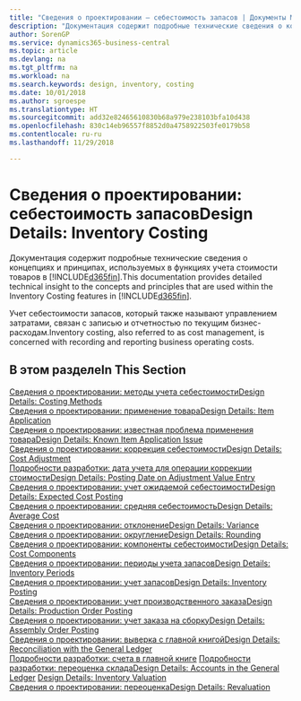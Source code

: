 ```yaml
---
title: "Сведения о проектировании — себестоимость запасов | Документы Майкрософт"
description: "Документация содержит подробные технические сведения о концепциях и принципах, используемых в функциях учета стоимости товаров в Business Central."
author: SorenGP
ms.service: dynamics365-business-central
ms.topic: article
ms.devlang: na
ms.tgt_pltfrm: na
ms.workload: na
ms.search.keywords: design, inventory, costing
ms.date: 10/01/2018
ms.author: sgroespe
ms.translationtype: HT
ms.sourcegitcommit: add32e82465610830b68a979e238103bfa10d438
ms.openlocfilehash: 830c14eb96557f8852d0a4758922503fe0179b58
ms.contentlocale: ru-ru
ms.lasthandoff: 11/29/2018

---
```

# <a name="design-details-inventory-costing"></a><span data-ttu-id="f9f8a-103">Сведения о проектировании: себестоимость запасов</span><span class="sxs-lookup"><span data-stu-id="f9f8a-103">Design Details: Inventory Costing</span></span>
<span data-ttu-id="f9f8a-104">Документация содержит подробные технические сведения о концепциях и принципах, используемых в функциях учета стоимости товаров в [!INCLUDE[d365fin](includes/d365fin_md.md)].</span><span class="sxs-lookup"><span data-stu-id="f9f8a-104">This documentation provides detailed technical insight to the concepts and principles that are used within the Inventory Costing features in [!INCLUDE[d365fin](includes/d365fin_md.md)].</span></span>  

<span data-ttu-id="f9f8a-105">Учет себестоимости запасов, который также называют управлением затратами, связан с записью и отчетностью по текущим бизнес-расходам.</span><span class="sxs-lookup"><span data-stu-id="f9f8a-105">Inventory costing, also referred to as cost management, is concerned with recording and reporting business operating costs.</span></span>  

## <a name="in-this-section"></a><span data-ttu-id="f9f8a-106">В этом разделе</span><span class="sxs-lookup"><span data-stu-id="f9f8a-106">In This Section</span></span>  
[<span data-ttu-id="f9f8a-107">Сведения о проектировании: методы учета себестоимости</span><span class="sxs-lookup"><span data-stu-id="f9f8a-107">Design Details: Costing Methods</span></span>](design-details-costing-methods.md)  
[<span data-ttu-id="f9f8a-108">Сведения о проектировании: применение товара</span><span class="sxs-lookup"><span data-stu-id="f9f8a-108">Design Details: Item Application</span></span>](design-details-item-application.md)  
[<span data-ttu-id="f9f8a-109">Сведения о проектировании: известная проблема применения товара</span><span class="sxs-lookup"><span data-stu-id="f9f8a-109">Design Details: Known Item Application Issue</span></span>](design-details-inventory-zero-level-open-item-ledger-entries.md)  
[<span data-ttu-id="f9f8a-110">Сведения о проектировании: коррекция себестоимости</span><span class="sxs-lookup"><span data-stu-id="f9f8a-110">Design Details: Cost Adjustment</span></span>](design-details-cost-adjustment.md)  
[<span data-ttu-id="f9f8a-111">Подробности разработки: дата учета для операции коррекции стоимости</span><span class="sxs-lookup"><span data-stu-id="f9f8a-111">Design Details: Posting Date on Adjustment Value Entry</span></span>](design-details-inventory-adjustment-value-entry-posting-date.md)  
[<span data-ttu-id="f9f8a-112">Сведения о проектировании: учет ожидаемой себестоимости</span><span class="sxs-lookup"><span data-stu-id="f9f8a-112">Design Details: Expected Cost Posting</span></span>](design-details-expected-cost-posting.md)  
[<span data-ttu-id="f9f8a-113">Сведения о проектировании: средняя себестоимость</span><span class="sxs-lookup"><span data-stu-id="f9f8a-113">Design Details: Average Cost</span></span>](design-details-average-cost.md)  
[<span data-ttu-id="f9f8a-114">Сведения о проектировании: отклонение</span><span class="sxs-lookup"><span data-stu-id="f9f8a-114">Design Details: Variance</span></span>](design-details-variance.md)  
[<span data-ttu-id="f9f8a-115">Сведения о проектировании: округление</span><span class="sxs-lookup"><span data-stu-id="f9f8a-115">Design Details: Rounding</span></span>](design-details-rounding.md)  
[<span data-ttu-id="f9f8a-116">Сведения о проектировании: компоненты себестоимости</span><span class="sxs-lookup"><span data-stu-id="f9f8a-116">Design Details: Cost Components</span></span>](design-details-cost-components.md)  
[<span data-ttu-id="f9f8a-117">Сведения о проектировании: периоды учета запасов</span><span class="sxs-lookup"><span data-stu-id="f9f8a-117">Design Details: Inventory Periods</span></span>](design-details-inventory-periods.md)  
[<span data-ttu-id="f9f8a-118">Сведения о проектировании: учет запасов</span><span class="sxs-lookup"><span data-stu-id="f9f8a-118">Design Details: Inventory Posting</span></span>](design-details-inventory-posting.md)  
[<span data-ttu-id="f9f8a-119">Сведения о проектировании: учет производственного заказа</span><span class="sxs-lookup"><span data-stu-id="f9f8a-119">Design Details: Production Order Posting</span></span>](design-details-production-order-posting.md)  
[<span data-ttu-id="f9f8a-120">Сведения о проектировании: учет заказа на сборку</span><span class="sxs-lookup"><span data-stu-id="f9f8a-120">Design Details: Assembly Order Posting</span></span>](design-details-assembly-order-posting.md)  
[<span data-ttu-id="f9f8a-121">Сведения о проектировании: выверка с главной книгой</span><span class="sxs-lookup"><span data-stu-id="f9f8a-121">Design Details: Reconciliation with the General Ledger</span></span>](design-details-reconciliation-with-the-general-ledger.md)  
<span data-ttu-id="f9f8a-122">[Подробности разработки: счета в главной книге](design-details-accounts-in-the-general-ledger.md)
[Подробности разработки: переоценка склада](design-details-inventory-valuation.md)</span><span class="sxs-lookup"><span data-stu-id="f9f8a-122">[Design Details: Accounts in the General Ledger](design-details-accounts-in-the-general-ledger.md)
[Design Details: Inventory Valuation](design-details-inventory-valuation.md)</span></span>  
[<span data-ttu-id="f9f8a-123">Сведения о проектировании: переоценка</span><span class="sxs-lookup"><span data-stu-id="f9f8a-123">Design Details: Revaluation</span></span>](design-details-revaluation.md)

